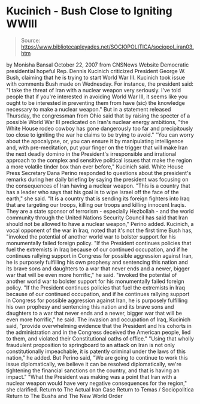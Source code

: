 # Kucinich - Bush Close to Igniting WWIII

> Source: https://www.bibliotecapleyades.net/SOCIOPOLITICA/sociopol_iran03.htm

by Monisha Bansal October 22, 2007
from CNSNews Website
Democratic presidential hopeful Rep. Dennis Kucinich criticized President George W. Bush, claiming that he is trying to start World War III. Kucinich took issue with comments Bush made on Wednesday. For instance, the president said:
"I take the threat of Iran with a nuclear weapon very seriously. I've told people that if you're interested in avoiding World War III, it seems like you ought to be interested in preventing them from have (sic) the knowledge necessary to make a nuclear weapon."
But in a statement released Thursday, the congressman from Ohio said that by raising the specter of a possible World War III predicated on Iran's nuclear energy ambitions,
"the White House rodeo cowboy has gone dangerously too far and precipitously too close to igniting the war he claims to be trying to avoid." "You can worry about the apocalypse, or, you can ensure it by manipulating intelligence and, with pre-meditation, put your finger on the trigger that will make Iran the next deadly domino in the President's irresponsible and irrational approach to the complex and sensitive political issues that make the region a more volatile tinder box than ever before," Kucinich said.
White House Press Secretary Dana Perino responded to questions about the president's remarks during her daily briefing by saying the president was focusing on the consequences of Iran having a nuclear weapon.
"This is a country that has a leader who says that his goal is to wipe Israel off the face of the earth," she said. "It is a country that is sending its foreign fighters into Iraq that are targeting our troops, killing our troops and killing innocent Iraqis. They are a state sponsor of terrorism - especially Hezbollah - and the world community through the United Nations Security Council has said that Iran should not be allowed to have a nuclear weapon," Perino added.
Kucinich, a vocal opponent of the war in Iraq, noted that it's not the first time Bush has,
"invoked the potential of another world war to bolster support for his monumentally failed foreign policy. "If the President continues policies that fuel the extremists in Iraq because of our continued occupation, and if he continues rallying support in Congress for possible aggression against Iran, he is purposely fulfilling his own prophesy and sentencing this nation and its brave sons and daughters to a war that never ends and a newer, bigger war that will be even more horrific," he said.
"invoked the potential of another world war to bolster support for his monumentally failed foreign policy.
"If the President continues policies that fuel the extremists in Iraq because of our continued occupation, and if he continues rallying support in Congress for possible aggression against Iran, he is purposely fulfilling his own prophesy and sentencing this nation and its brave sons and daughters to a war that never ends and a newer, bigger war that will be even more horrific," he said.
The invasion and occupation of Iraq, Kucinich said,
"provide overwhelming evidence that the President and his cohorts in the administration and in the Congress deceived the American people, lied to them, and violated their Constitutional oaths of office." "Using that wholly fraudulent proposition to springboard to an attack on Iran is not only constitutionally impeachable, it is patently criminal under the laws of this nation," he added.
But Perino said,
"We are going to continue to work this issue diplomatically, we believe it can be resolved diplomatically, we're tightening the financial sanctions on the country, and that is having an impact." "What the President was making was a point that Iran with a nuclear weapon would have very negative consequences for the region," she clarified.
Return to The Actual Iran Case
Return to Temas / Sociopolitica
Return to The Bushs and The New World Order
